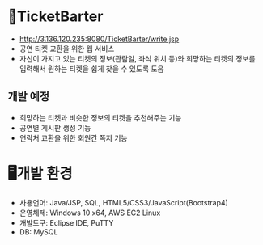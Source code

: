 # 🎫TicketBarter
 - <http://3.136.120.235:8080/TicketBarter/write.jsp>
 - 공연 티켓 교환을 위한 웹 서비스
 - 자신이 가지고 있는 티켓의 정보(관람일, 좌석 위치 등)와 희망하는 티켓의 정보를 입력해서 원하는 티켓을 쉽게 찾을 수 있도록 도움

## 개발 예정
 - 희망하는 티켓과 비슷한 정보의 티켓을 추천해주는 기능
 - 공연별 게시판 생성 기능
 - 연락처 교환을 위한 회원간 쪽지 기능

# 🖥️개발 환경
 - 사용언어: Java/JSP, SQL, HTML5/CSS3/JavaScript(Bootstrap4)
 - 운영체제: Windows 10 x64, AWS EC2 Linux
 - 개발도구: Eclipse IDE, PuTTY
 - DB: MySQL 

